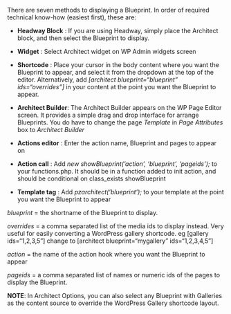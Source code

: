 There are seven methods to displaying a Blueprint. In order of required technical know-how (easiest first), these are:

-   **Headway Block** : If you are using Headway, simply place the Architect block, and then select the Blueprint to display.

-   **Widget** : Select Architect widget on WP Admin widgets screen

-   **Shortcode** : Place your cursor in the body content where you want the Blueprint to appear, and select it from the dropdown at the top of the editor. Alternatively, add *[architect blueprint=“blueprint” ids=“overrides”]* in your content at the point you want the Blueprint to appear.

-   **Architect Builder**: The Architect Builder appears on the WP Page Editor screen. It provides a simple drag and drop interface for arrange Blueprints. You do have to change the page *Template* in *Page Attributes* box to *Architect Builder*  

-   **Actions editor** : Enter the action name, Blueprint and pages to appear on

-   **Action call** : Add _new showBlueprint(’action’, ’blueprint’, ’pageids’);_ to your functions.php. It should be in a function added to init action, and should be conditional on class_exists showBlueprint

-   **Template tag** : Add *pzarchitect(’blueprint’);* to your template at the point you want the Blueprint to appear


*blueprint* = the shortname of the Blueprint to display.

*overrides* = a comma separated list of the media ids to display instead. Very useful for easily converting a WordPress gallery shortcode. eg [gallery ids=“1,2,3,5”] change to [architect blueprint=“mygallery” ids=“1,2,3,4,5”]

*action* = the name of the action hook where you want the Blueprint to appear

*pageids* = a comma separated list of names or numeric ids of the pages to display the Blueprint.

**NOTE**: In Architect Options, you can also select any Blueprint with Galleries as the content source to override the WordPress Gallery shortcode layout.


